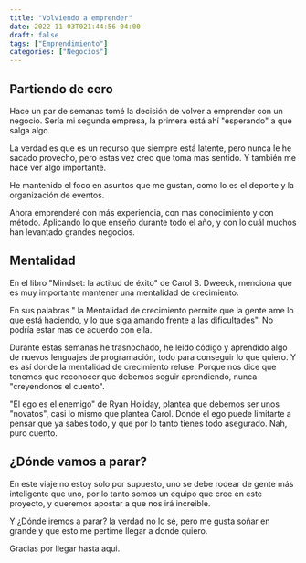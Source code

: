 ```yaml
---
title: "Volviendo a emprender"
date: 2022-11-03T021:44:56-04:00
draft: false
tags: ["Emprendimiento"]
categories: ["Negocios"]
---
```


## Partiendo de cero

Hace un par de semanas tomé la decisión de volver a emprender con un negocio. Sería mi segunda empresa, la primera está ahí "esperando" a que salga algo.

La verdad es que es un recurso que siempre está latente, pero nunca le he sacado provecho, pero estas vez creo que toma mas sentido. Y también me hace ver algo importante.

He mantenido el foco en asuntos que me gustan, como lo es el deporte y la organización de eventos.

Ahora emprenderé con más experiencia, con mas conocimiento y con método. Aplicando lo que enseño durante todo el año, y con lo cuál muchos han levantado grandes negocios.

## Mentalidad

En el libro "Mindset: la actitud de éxito" de Carol S. Dweeck, menciona que es muy importante mantener una mentalidad de crecimiento.

En sus palabras " la Mentalidad de crecimiento permite que la gente ame lo que está haciendo, y lo que siga amando frente a las dificultades". No podría estar mas de acuerdo con ella.

Durante estas semanas he trasnochado, he leido código y aprendido algo de nuevos lenguajes de programación, todo para conseguir lo que quiero. Y es así donde la mentalidad de crecimiento reluse. Porque nos dice que tenemos que reconocer que debemos seguir aprendiendo, nunca "creyendonos el cuento".

"El ego es el enemigo" de Ryan Holiday, plantea que debemos ser unos "novatos", casi lo mismo que plantea Carol. Donde el ego puede limitarte a pensar que ya sabes todo, y que por lo tanto tienes todo asegurado. Nah, puro cuento.

## ¿Dónde vamos a parar?

En este viaje no estoy solo por supuesto, uno se debe rodear de gente más inteligente que uno, por lo tanto somos un equipo que cree en este proyecto, y queremos apostar a que nos irá increible.

Y ¿Dónde iremos a parar? la verdad no lo sé, pero me gusta soñar en grande y que esto me pertime llegar a donde quiero.

Gracias por llegar hasta aqui.

